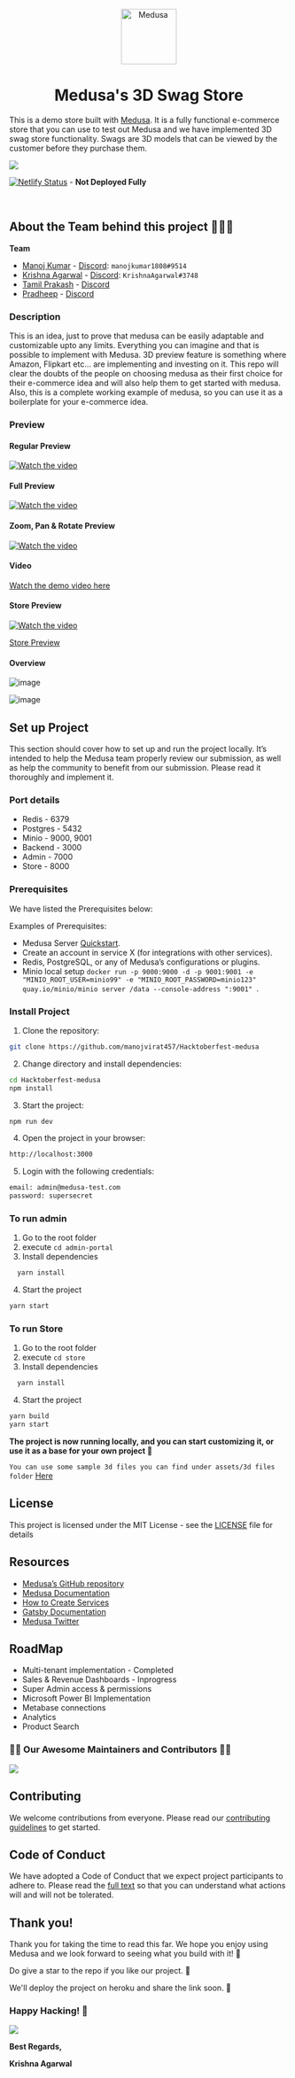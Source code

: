 <p align="center"> 
  <a href="https://www.medusa-commerce.com"> 
    <img alt="Medusa" src="https://user-images.githubusercontent.com/7554214/153162406-bf8fd16f-aa98-4604-b87b-e13ab4baf604.png" width="100" />
  </a>
</p>
<h1 align="center">
Medusa's 3D Swag Store
</h1>

<p align="center">

This is a demo store built with [Medusa](https://www.medusajs.com). It is a fully functional e-commerce store that you can use to test out Medusa and we have implemented 3D swag store functionality. Swags are 3D models that can be viewed by the customer before they purchase them.
</p>

<img src= "assets/Cover.png">

<br>

[![Netlify Status](https://api.netlify.com/api/v1/badges/6ca08976-104d-49d1-b1fb-2381b61ac51c/deploy-status)](https://app.netlify.com/sites/medusa-hackathon/deploys) - **Not Deployed Fully**

<br>

## About the Team behind this project 👨🏻‍💻

**Team**

- [Manoj Kumar](https://github.com/manojvirat457) - [Discord](https://discordapp.com/users/930392488643031050): `manojkumar1808#9514`
- [Krishna Agarwal](https://github.com/MrKrishnaAgarwal) - [Discord](https://discordapp.com/users/983949353171447838): `KrishnaAgarwal#3748`
- [Tamil Prakash](https://github.com/TamilPrakash-S) - [Discord](/#)
- [Pradheep](https://github.com/iamdheep) - [Discord](/#)

### Description

This is an idea, just to prove that medusa can be easily adaptable and customizable upto any limits. Everything you can imagine and that is possible to implement with Medusa. 3D preview feature is something where Amazon, Flipkart etc... are implementing and investing on it. This repo will clear the doubts of the people on choosing medusa as their first choice for their e-commerce idea and will also help them to get started with medusa.
Also, this is a complete working example of medusa, so you can use it as a boilerplate for your e-commerce idea.

### Preview

#### Regular Preview
[![Watch the video](https://github.com/manojvirat457/Hacktoberfest-medusa/blob/main/assets/thumbnail.png)](https://github.com/manojvirat457/Hacktoberfest-medusa/blob/main/assets/admin.mp4)

#### Full Preview
[![Watch the video](https://github.com/manojvirat457/Hacktoberfest-medusa/blob/main/assets/thumb2.png)](https://github.com/manojvirat457/Hacktoberfest-medusa/blob/main/assets/admin.mp4)

#### Zoom, Pan & Rotate Preview 
[![Watch the video](https://github.com/manojvirat457/Hacktoberfest-medusa/blob/main/assets/thub3.png)](https://github.com/manojvirat457/Hacktoberfest-medusa/blob/main/assets/admin.mp4)

#### Video

[Watch the demo video here](https://github.com/manojvirat457/Hacktoberfest-medusa/blob/main/assets/admin.mp4)

#### Store Preview

[![Watch the video](https://github.com/manojvirat457/Medusa-3D-Swag-Store/blob/main/assets/store.png)](https://clipchamp.com/watch/QePScELklT9)


[Store Preview](https://clipchamp.com/watch/QePScELklT9)

#### Overview

![image](https://user-images.githubusercontent.com/100597998/194545519-7b7b5db4-657f-4f55-9aca-eef5a121a5ae.png)


![image](https://user-images.githubusercontent.com/100597998/194545593-8a1e931d-7ea6-4268-b10d-c50a9e2784d1.png)

## Set up Project

This section should cover how to set up and run the project locally. It’s intended to help the Medusa team properly review our submission, as well as help the community to benefit from our submission. Please read it thoroughly and implement it.

### Port details
 - Redis - 6379
 - Postgres - 5432
 - Minio - 9000, 9001
 - Backend - 3000
 - Admin - 7000
 - Store - 8000

### Prerequisites

We have listed the Prerequisites below:

Examples of Prerequisites:

- Medusa Server [Quickstart](https://docs.medusajs.com/quickstart/quick-start).
- Create an account in service X (for integrations with other services).
- Redis, PostgreSQL, or any of Medusa’s configurations or plugins.
- Minio local setup `docker run -p 9000:9000 -d -p 9001:9001 -e "MINIO_ROOT_USER=minio99" -e "MINIO_ROOT_PASSWORD=minio123" quay.io/minio/minio server /data --console-address ":9001"
`.

### Install Project

1. Clone the repository:

```bash
git clone https://github.com/manojvirat457/Hacktoberfest-medusa
```

2. Change directory and install dependencies:

```bash
cd Hacktoberfest-medusa
npm install
```

3. Start the project:

```bash
npm run dev
```
4. Open the project in your browser:

```bash
http://localhost:3000
```

5. Login with the following credentials:

```bash
email: admin@medusa-test.com
password: supersecret
```

### To run admin
1. Go to the root folder
2. execute `cd admin-portal`
3. Install dependencies 
```bash
  yarn install
```
4. Start the project
```bash
yarn start
```

### To run Store
1. Go to the root folder
2. execute `cd store`
3. Install dependencies 
```bash
  yarn install
```
4. Start the project
```bash
yarn build
yarn start
```

**The project is now running locally, and you can start customizing it, or use it as a base for your own project 🎉**

`You can use some sample 3d files you can find under assets/3d files folder` [Here](https://github.com/manojvirat457/Medusa-3D-Swag-Store/tree/main/assets/3d%20files)

## License

This project is licensed under the MIT License - see the [LICENSE](/LICENSE) file for details

## Resources
- [Medusa’s GitHub repository](https://github.com/medusajs/medusa)
- [Medusa Documentation](https://docs.medusajs.com)
- [How to Create Services](https://docs.medusajs.com/advanced/backend/services/create-service)
- [Gatsby Documentation](https://www.gatsbyjs.com/docs)
- [Medusa Twitter](https://twitter.com/medusajs)


## RoadMap
- Multi-tenant implementation - Completed
- Sales & Revenue Dashboards - Inprogress
- Super Admin access & permissions
- Microsoft Power BI Implementation
- Metabase connections
- Analytics
- Product Search

### 👨‍💻 Our Awesome Maintainers and Contributors 👩‍💻

<a href="https://github.com/manojvirat457/Hacktoberfest-medusa/graphs/contributors">
  <img src="https://contrib.rocks/image?repo=manojvirat457/Medusa-3D-Swag-Store" />
</a>

## Contributing

We welcome contributions from everyone. Please read our [contributing guidelines](/CONTRIBUTING.md) to get started.

## Code of Conduct

We have adopted a Code of Conduct that we expect project participants to adhere to. Please read the [full text](/CODE_OF_CONDUCT.md) so that you can understand what actions will and will not be tolerated.

## Thank you!

Thank you for taking the time to read this far. We hope you enjoy using Medusa and we look forward to seeing what you build with it! 🎉

Do give a star to the repo if you like our project. 🌟

We'll deploy the project on heroku and share the link soon. 🚀

### Happy Hacking! 🎃

<img src= "https://github.com/manojvirat457/Medusa-3D-Swag-Store/blob/main/assets/Cover%20Template.png" />

**Best Regards,**

**Krishna Agarwal**
